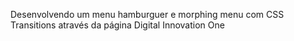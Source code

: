 Desenvolvendo um menu hamburguer e morphing menu com CSS Transitions através da página Digital Innovation One 
